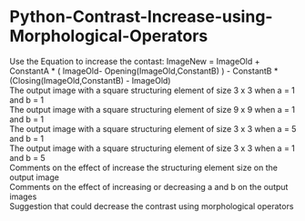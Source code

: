 # Python-Contrast-Increase-using-Morphological-Operators
Use the Equation to increase the contast: ImageNew = ImageOld + ConstantA * ( ImageOld- Opening(ImageOld,ConstantB) ) - ConstantB * (Closing(ImageOld,ConstantB) - ImageOld) <br />
The output image with a square structuring element of size 3 x 3 when a = 1 and b = 1 <br />
The output image with a square structuring element of size 9 x 9 when a = 1 and b = 1 <br />
The output image with a square structuring element of size 3 x 3 when a = 5 and b = 1 <br />
The output image with a square structuring element of size 3 x 3 when a = 1 and b = 5 <br />
Comments on the effect of increase the structuring element size on the output image <br />
Comments on the effect of increasing or decreasing a and b on the output images <br />
Suggestion that could decrease the contrast using morphological operators <br />
